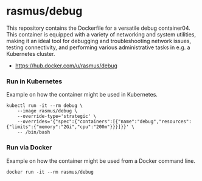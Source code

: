 # rasmus/debug

This repository contains the Dockerfile for a versatile debug container04. This container is equipped with a variety of networking and system utilities, making it an ideal tool for debugging and troubleshooting network issues, testing connectivity, and performing various administrative tasks in e.g. a Kubernetes cluster.

- https://hub.docker.com/u/rasmus/debug

### Run in Kubernetes

Example on how the container might be used in Kubernetes.

```
kubectl run -it --rm debug \
    --image rasmus/debug \
    --override-type='strategic' \
    --overrides='{"spec":{"containers":[{"name":"debug","resources":{"limits":{"memory":"2Gi","cpu":"200m"}}}]}}' \
    -- /bin/bash
```

### Run via Docker

Example on how the container might be used from a Docker command line.

```
docker run -it --rm rasmus/debug
```

